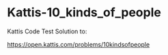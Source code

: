 # Kattis-10_kinds_of_people
Kattis Code Test
Solution to:

https://open.kattis.com/problems/10kindsofpeople
